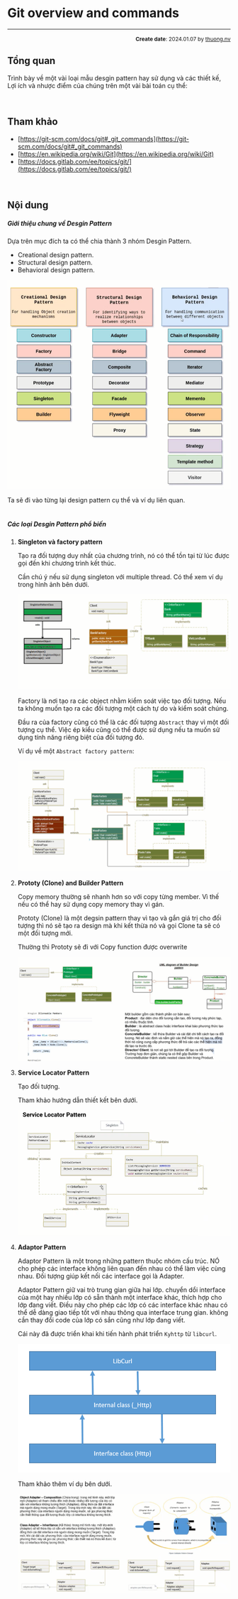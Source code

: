 #  Git overview and commands
---
<p style="text-align: right; font-size:12px;">
<b>Create date</b>: 2024.01.07 by <a href="#">thuong.nv</a>
</p>

## Tổng quan

Trình bày về một vài loại mẫu desgin pattern hay sử dụng và các thiết kế, Lợi ích và nhược điểm của chúng trên một vài bài toán cụ thể:



</br><!--Section-->

## Tham khảo

+ [https://git-scm.com/docs/git#_git_commands](https://git-scm.com/docs/git#_git_commands)
+ [https://en.wikipedia.org/wiki/Git](https://en.wikipedia.org/wiki/Git)
+ [https://docs.gitlab.com/ee/topics/git/](https://docs.gitlab.com/ee/topics/git/)

</br><!--Section-->

## Nội dung

##### <b>Giới thiệu chung về Desgin Pattern </b>

Dựa trên mục đích ta có thể chia thành 3 nhóm Desgin Pattern.

- Creational design pattern.
- Structural design pattern.
- Behavioral design pattern.

<p class="img-post">
    <img src="./image/design_pattern_type.png" />
</p>
Ta sẽ đi vào từng lại design pattern cụ thể và ví dụ liên quan.

##### </br><b>Các loại Desgin Pattern phổ biến </b>

1. <b>Singleton và factory pattern </b> <a id="Singleton"></a>

    Tạo ra đối tượng duy nhất của chương trình, nó có thể tồn tại từ lúc được gọi đến khi chương trình kết thúc.

    Cần chú ý nếu sử dụng singleton với multiple thread.
    Có thể xem ví dụ trong hình ảnh bên dưới.

    <p class="img-post">
        <img src="./image/singleton.png" />
    </p>

    Factory là nơi tạo ra các object nhằm kiểm soát việc tạo đối tượng. Nếu ta không muốn tạo ra các đối tượng một cách tự do và kiểm soát chúng.

    Đầu ra của factory cũng có thể là các đối tượng ```Abstract``` thay vì một đối tượng cụ thể. Việc ép kiểu cũng có thể được sử dụng nếu ta muốn sử dụng tính năng riêng biệt của đối tượng đó.

    Ví dụ về một ```Abstract factory pattern```:

    <p class="img-post">
        <img src="./image/abstract_factory_pattern.png" />
    </p>

1. <b>Prototy (Clone) and Builder Pattern</b> <a id="Prototy"></a>

    Copy memory thường sẽ nhanh hơn so với copy từng member. Vì thế nếu có thể hay sử dụng copy memory thay vì gán.

    Prototy (Clone) là một degsin pattern thay vì tạo và gắn giá trị cho đối tượng thì nó sẽ tạo ra design mà khi kết thừa nó và gọi Clone ta sẽ có một đối tượng mới.

    Thường thì Prototy sẽ đi với Copy function được overwrite

    <p class="img-post">
        <img src="./image/prototy_and_builder_pattern.png" />
    </p>

1. <b>Service Locator Pattern</b> <a id="ServiceLocatorPattern"></a>

    Tạo đối tượng.

    Tham khảo hướng dẫn thiết kết bên dưới.

    <p class="img-post">
        <img src="./image/Service Locator pattern.png" />
    </p>

1. <b>Adaptor Pattern</b> <a id="AdaptorPattern"></a>

    Adaptor Pattern là một trong những pattern thuộc nhóm cấu trúc. NÓ cho phép các interface không liên quan đến nhau có thể làm việc cùng nhau. Đối tượng giúp kết nối các interface gọi là Adapter.

    Adaptor Pattern giữ vai trò trung gian giữa hai lớp. chuyển dổi interface của một hay nhiều lớp có sẵn thành một interface khác, thích hợp cho lớp đang viết. Điều này cho phép các lớp có các interface khác nhau có thể dễ dàng giao tiếp tốt với nhau thông qua interface trung gian. không cần thay đổi code của lớp có sắn cũng như lớp đang viết.

    Cái này đã được triển khai khi tiến hành phát triển ```Kyhttp``` từ ```libcurl```.

    <p class="img-post">
        <img src="./image/https_use_libcurl.png" />
    </p>

    Tham khảo thêm ví dụ bên dưới.

    <p class="img-post">
        <img src="./image/AdaptorPattern.png" />
    </p>
